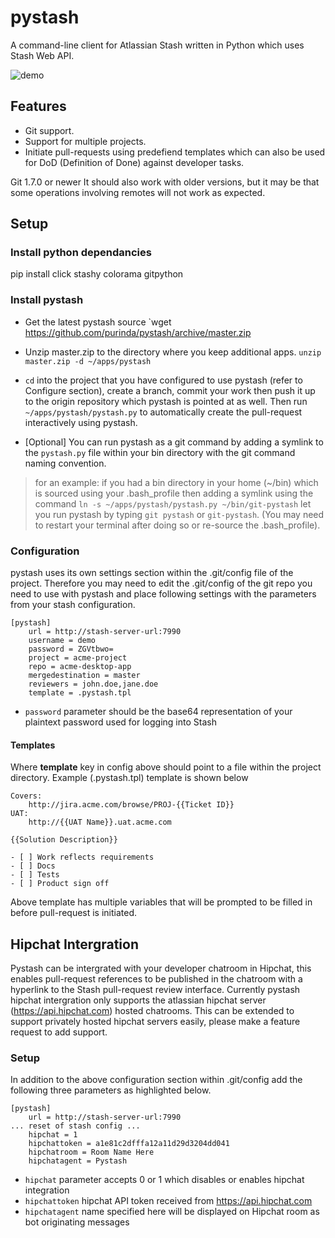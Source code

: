 # pystash
A command-line client for Atlassian Stash written in Python which uses Stash Web API.

![demo](https://raw.github.com/purinda/pystash/master/demo.gif)

## Features
* Git support.
* Support for multiple projects.
* Initiate pull-requests using predefiend templates which can also be used for DoD (Definition of Done) against developer tasks.

Git 1.7.0 or newer
It should also work with older versions, but it may be that some operations involving remotes will not work as expected.

## Setup
### Install python dependancies
pip install click stashy colorama gitpython

### Install pystash

* Get the latest pystash source
`wget https://github.com/purinda/pystash/archive/master.zip

* Unzip master.zip to the directory where you keep additional apps.
`unzip master.zip -d ~/apps/pystash`

* ```cd``` into the project that you have configured to use pystash (refer to Configure section), create a branch, commit your work
then push it up to the origin repository which pystash is pointed at as well. Then run ```~/apps/pystash/pystash.py``` to automatically
create the pull-request interactively using pystash.

* [Optional] You can run pystash as a git command by adding a symlink to the ```pystash.py``` file within your bin directory with
the git command naming convention.
> for an example: if you had a bin directory in your home (~/bin) which is sourced using your .bash_profile then adding a symlink using the command `ln -s ~/apps/pystash/pystash.py ~/bin/git-pystash` let you run pystash by typing `git pystash` or `git-pystash`. (You may need to restart your terminal after doing so or re-source the .bash_profile).

### Configuration
pystash uses its own settings section within the .git/config file of the project. Therefore you may need to edit the
.git/config of the git repo you need to use with pystash and place following settings with the parameters from your
stash configuration.

```
[pystash]
    url = http://stash-server-url:7990
    username = demo
    password = ZGVtbwo=
    project = acme-project
    repo = acme-desktop-app
    mergedestination = master
    reviewers = john.doe,jane.doe
    template = .pystash.tpl
```

* ```password``` parameter should be the base64 representation of your plaintext password used for logging into Stash

#### Templates
Where **template** key in config above should point to a file within the project directory. Example (.pystash.tpl) template is shown below
```
Covers:
    http://jira.acme.com/browse/PROJ-{{Ticket ID}}
UAT:
    http://{{UAT Name}}.uat.acme.com

{{Solution Description}}

- [ ] Work reflects requirements
- [ ] Docs
- [ ] Tests
- [ ] Product sign off
```
Above template has multiple variables that will be prompted to be filled in before pull-request is initiated.

## Hipchat Intergration
Pystash can be intergrated with your developer chatroom in Hipchat, this enables pull-request references to be published in the chatroom with a hyperlink to the Stash pull-request review interface. Currently pystash hipchat intergration only supports the atlassian hipchat server (https://api.hipchat.com) hosted chatrooms. This can be extended to support privately hosted hipchat servers easily, please make a feature request to add support.

### Setup
In addition to the above configuration section within .git/config add the following three parameters as highlighted below.

```
[pystash]
    url = http://stash-server-url:7990
... reset of stash config ...
    hipchat = 1
    hipchattoken = a1e81c2dfffa12a11d29d3204dd041
    hipchatroom = Room Name Here
    hipchatagent = Pystash
```

* ```hipchat``` parameter accepts 0 or 1 which disables or enables hipchat integration
* ```hipchattoken``` hipchat API token received from https://api.hipchat.com
* ```hipchatagent``` name specified here will be displayed on Hipchat room as bot originating messages
